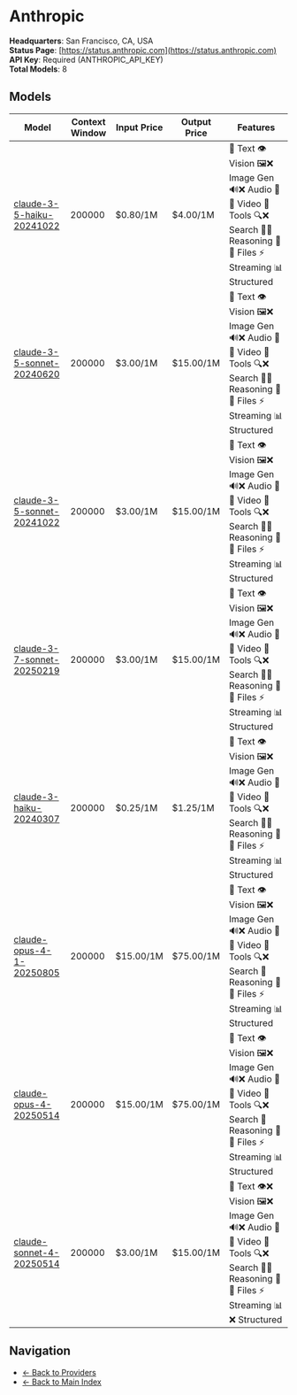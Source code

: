 # Anthropic

**Headquarters**: San Francisco, CA, USA  
**Status Page**: [https://status.anthropic.com](https://status.anthropic.com)  
**API Key**: Required (ANTHROPIC_API_KEY)  
**Total Models**: 8

## Models

| Model | Context Window | Input Price | Output Price | Features |
|-------|----------------|-------------|--------------|----------|
| [claude-3-5-haiku-20241022](./models/claude-3-5-haiku-20241022.md) | 200000 | $0.80/1M | $4.00/1M | <span title="Text Processing: Supported">📝 Text</span> <span title="Vision/Image Input: Supported">👁️ Vision</span> <span title="Image Generation: Not Supported">🖼️❌ Image Gen</span> <span title="Audio Processing: Not Supported">🔊❌ Audio</span> <span title="Video Generation: Not Supported">🎥❌ Video</span> <span title="Tool Calling: Supported">🔧 Tools</span> <span title="Web Search: Not Supported">🔍❌ Search</span> <span title="Advanced Reasoning: Not Supported">🧠❌ Reasoning</span> <span title="File Attachments: Not Supported">📎❌ Files</span> <span title="Response Streaming: Supported">⚡ Streaming</span> <span title="Structured Output: Supported">📊 Structured</span> |
| [claude-3-5-sonnet-20240620](./models/claude-3-5-sonnet-20240620.md) | 200000 | $3.00/1M | $15.00/1M | <span title="Text Processing: Supported">📝 Text</span> <span title="Vision/Image Input: Supported">👁️ Vision</span> <span title="Image Generation: Not Supported">🖼️❌ Image Gen</span> <span title="Audio Processing: Not Supported">🔊❌ Audio</span> <span title="Video Generation: Not Supported">🎥❌ Video</span> <span title="Tool Calling: Supported">🔧 Tools</span> <span title="Web Search: Not Supported">🔍❌ Search</span> <span title="Advanced Reasoning: Not Supported">🧠❌ Reasoning</span> <span title="File Attachments: Not Supported">📎❌ Files</span> <span title="Response Streaming: Supported">⚡ Streaming</span> <span title="Structured Output: Supported">📊 Structured</span> |
| [claude-3-5-sonnet-20241022](./models/claude-3-5-sonnet-20241022.md) | 200000 | $3.00/1M | $15.00/1M | <span title="Text Processing: Supported">📝 Text</span> <span title="Vision/Image Input: Supported">👁️ Vision</span> <span title="Image Generation: Not Supported">🖼️❌ Image Gen</span> <span title="Audio Processing: Not Supported">🔊❌ Audio</span> <span title="Video Generation: Not Supported">🎥❌ Video</span> <span title="Tool Calling: Supported">🔧 Tools</span> <span title="Web Search: Not Supported">🔍❌ Search</span> <span title="Advanced Reasoning: Not Supported">🧠❌ Reasoning</span> <span title="File Attachments: Not Supported">📎❌ Files</span> <span title="Response Streaming: Supported">⚡ Streaming</span> <span title="Structured Output: Supported">📊 Structured</span> |
| [claude-3-7-sonnet-20250219](./models/claude-3-7-sonnet-20250219.md) | 200000 | $3.00/1M | $15.00/1M | <span title="Text Processing: Supported">📝 Text</span> <span title="Vision/Image Input: Supported">👁️ Vision</span> <span title="Image Generation: Not Supported">🖼️❌ Image Gen</span> <span title="Audio Processing: Not Supported">🔊❌ Audio</span> <span title="Video Generation: Not Supported">🎥❌ Video</span> <span title="Tool Calling: Supported">🔧 Tools</span> <span title="Web Search: Not Supported">🔍❌ Search</span> <span title="Advanced Reasoning: Not Supported">🧠❌ Reasoning</span> <span title="File Attachments: Not Supported">📎❌ Files</span> <span title="Response Streaming: Supported">⚡ Streaming</span> <span title="Structured Output: Supported">📊 Structured</span> |
| [claude-3-haiku-20240307](./models/claude-3-haiku-20240307.md) | 200000 | $0.25/1M | $1.25/1M | <span title="Text Processing: Supported">📝 Text</span> <span title="Vision/Image Input: Supported">👁️ Vision</span> <span title="Image Generation: Not Supported">🖼️❌ Image Gen</span> <span title="Audio Processing: Not Supported">🔊❌ Audio</span> <span title="Video Generation: Not Supported">🎥❌ Video</span> <span title="Tool Calling: Supported">🔧 Tools</span> <span title="Web Search: Not Supported">🔍❌ Search</span> <span title="Advanced Reasoning: Not Supported">🧠❌ Reasoning</span> <span title="File Attachments: Not Supported">📎❌ Files</span> <span title="Response Streaming: Supported">⚡ Streaming</span> <span title="Structured Output: Supported">📊 Structured</span> |
| [claude-opus-4-1-20250805](./models/claude-opus-4-1-20250805.md) | 200000 | $15.00/1M | $75.00/1M | <span title="Text Processing: Supported">📝 Text</span> <span title="Vision/Image Input: Supported">👁️ Vision</span> <span title="Image Generation: Not Supported">🖼️❌ Image Gen</span> <span title="Audio Processing: Not Supported">🔊❌ Audio</span> <span title="Video Generation: Not Supported">🎥❌ Video</span> <span title="Tool Calling: Supported">🔧 Tools</span> <span title="Web Search: Not Supported">🔍❌ Search</span> <span title="Advanced Reasoning: Supported">🧠 Reasoning</span> <span title="File Attachments: Not Supported">📎❌ Files</span> <span title="Response Streaming: Supported">⚡ Streaming</span> <span title="Structured Output: Supported">📊 Structured</span> |
| [claude-opus-4-20250514](./models/claude-opus-4-20250514.md) | 200000 | $15.00/1M | $75.00/1M | <span title="Text Processing: Supported">📝 Text</span> <span title="Vision/Image Input: Supported">👁️ Vision</span> <span title="Image Generation: Not Supported">🖼️❌ Image Gen</span> <span title="Audio Processing: Not Supported">🔊❌ Audio</span> <span title="Video Generation: Not Supported">🎥❌ Video</span> <span title="Tool Calling: Supported">🔧 Tools</span> <span title="Web Search: Not Supported">🔍❌ Search</span> <span title="Advanced Reasoning: Supported">🧠 Reasoning</span> <span title="File Attachments: Not Supported">📎❌ Files</span> <span title="Response Streaming: Supported">⚡ Streaming</span> <span title="Structured Output: Supported">📊 Structured</span> |
| [claude-sonnet-4-20250514](./models/claude-sonnet-4-20250514.md) | 200000 | $3.00/1M | $15.00/1M | <span title="Text Processing: Supported">📝 Text</span> <span title="Vision/Image Input: Not Supported">👁️❌ Vision</span> <span title="Image Generation: Not Supported">🖼️❌ Image Gen</span> <span title="Audio Processing: Not Supported">🔊❌ Audio</span> <span title="Video Generation: Not Supported">🎥❌ Video</span> <span title="Tool Calling: Supported">🔧 Tools</span> <span title="Web Search: Not Supported">🔍❌ Search</span> <span title="Advanced Reasoning: Not Supported">🧠❌ Reasoning</span> <span title="File Attachments: Not Supported">📎❌ Files</span> <span title="Response Streaming: Supported">⚡ Streaming</span> <span title="Structured Output: Not Supported">📊❌ Structured</span> |

## Navigation

- [← Back to Providers](../README.md)
- [← Back to Main Index](../../README.md)
